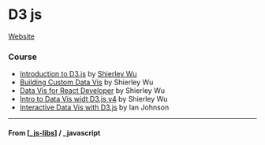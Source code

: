 # D3 js

[Website](https://d3js.org/)

### Course

- [Introduction to D3.js](https://frontendmasters.com/courses/d3/) by [Shierley Wu](https://twitter.com/sxywu)
- [Building Custom Data Vis](https://frontendmasters.com/courses/d3-js-custom-charts/) by Shierley Wu
- [Data Vis for React Developer](https://frontendmasters.com/courses/d3-js-react/) by Shierley Wu
- [Intro to Data Vis widt D3.js v4](https://frontendmasters.com/courses/d3-v4/) by Shierley Wu
- [Interactive Data Vis with D3.js](https://frontendmasters.com/courses/interactive-data-visualization-d3-js/) by Ian Johnson

---

#### **From** [[_js-libs]] / \_javascript

[//begin]: # "Autogenerated link references for markdown compatibility"
[_js-libs]: _js-libs "JS Libs"
[//end]: # "Autogenerated link references"
